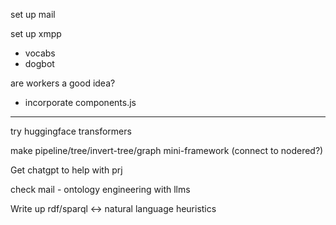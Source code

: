 set up mail

set up xmpp

- vocabs
- dogbot

are workers a good idea?

- incorporate components.js

---

try huggingface transformers

make pipeline/tree/invert-tree/graph mini-framework (connect to nodered?)

Get chatgpt to help with prj

check mail - ontology engineering with llms

Write up rdf/sparql <-> natural language heuristics
